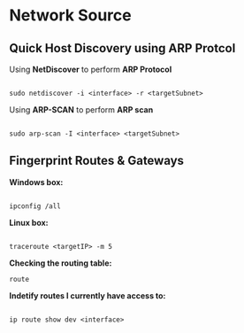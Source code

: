 # Network Source

## Quick Host Discovery using ARP Protcol

Using **NetDiscover** to perform **ARP Protocol**
```

sudo netdiscover -i <interface> -r <targetSubnet>
```
Using **ARP-SCAN** to perform **ARP scan**

```

sudo arp-scan -I <interface> <targetSubnet>
```

## Fingerprint Routes & Gateways
**Windows box:** 
```

ipconfig /all
```
**Linux box:**
```

traceroute <targetIP> -m 5
```
**Checking the routing table:**
```
route
```
**Indetify routes I currently have access to:**
```

ip route show dev <interface>
```
